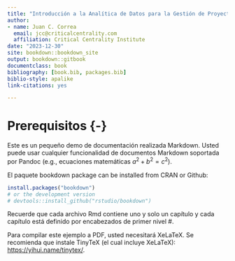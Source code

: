 ```yaml
---
title: "Introducción a la Analítica de Datos para la Gestión de Proyectos de Alta Complejidad"
author: 
- name: Juan C. Correa
  email: jcc@criticalcentrality.com
  affiliation: Critical Centrality Institute
date: "2023-12-30"
site: bookdown::bookdown_site
output: bookdown::gitbook
documentclass: book
bibliography: [book.bib, packages.bib]
biblio-style: apalike
link-citations: yes

---
```


# Prerequisitos {-}

Este es un pequeño demo de documentación realizada Markdown. Usted puede usar cualquier funcionalidad de documentos Markdown soportada por Pandoc (e.g., ecuaciones matemáticas $a^2 + b^2 = c^2$).

El paquete bookdown package can be installed from CRAN or Github:


```r
install.packages("bookdown")
# or the development version
# devtools::install_github("rstudio/bookdown")
```

Recuerde que cada archivo Rmd contiene uno y solo un capítulo y cada capítulo está definido por encabezados de primer nivel #.

Para compilar este ejemplo a PDF, usted necesitará XeLaTeX. Se recomienda que instale TinyTeX (el cual incluye XeLaTeX): https://yihui.name/tinytex/.


